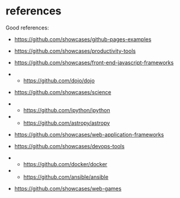 # references

Good references:
* https://github.com/showcases/github-pages-examples
* https://github.com/showcases/productivity-tools

* https://github.com/showcases/front-end-javascript-frameworks
* * https://github.com/dojo/dojo

* https://github.com/showcases/science
* * https://github.com/ipython/ipython
* * https://github.com/astropy/astropy

* https://github.com/showcases/web-application-frameworks

* https://github.com/showcases/devops-tools
* * https://github.com/docker/docker
* * https://github.com/ansible/ansible

* https://github.com/showcases/web-games
